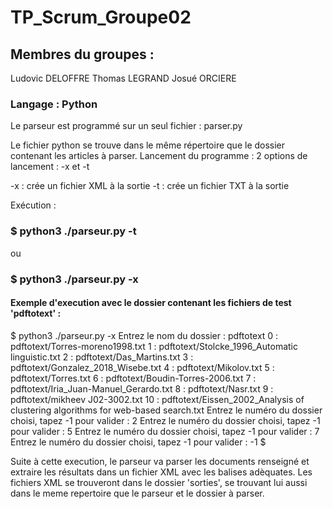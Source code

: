 # TP_Scrum_Groupe02
## Membres du groupes :
Ludovic DELOFFRE
Thomas LEGRAND
Josué ORCIERE

### Langage : Python 

Le parseur est programmé sur un seul fichier : parser.py

Le fichier python se trouve dans le même répertoire que le dossier contenant les articles à parser.
Lancement du programme : 
2 options de lancement : -x et -t

-x : crée un fichier XML à la sortie
-t : crée un fichier TXT à la sortie

Exécution : 

### $ python3 ./parseur.py -t
ou 
### $ python3 ./parseur.py -x

#### Exemple d'execution avec le dossier contenant les fichiers de test 'pdftotext' :

$ python3 ./parseur.py -x
Entrez le nom du dossier : pdftotext
0 : pdftotext/Torres-moreno1998.txt
1 : pdftotext/Stolcke_1996_Automatic linguistic.txt
2 : pdftotext/Das_Martins.txt
3 : pdftotext/Gonzalez_2018_Wisebe.txt
4 : pdftotext/Mikolov.txt
5 : pdftotext/Torres.txt
6 : pdftotext/Boudin-Torres-2006.txt
7 : pdftotext/Iria_Juan-Manuel_Gerardo.txt
8 : pdftotext/Nasr.txt
9 : pdftotext/mikheev J02-3002.txt
10 : pdftotext/Eissen_2002_Analysis of clustering algorithms for web-based search.txt
Entrez le numéro du dossier choisi, tapez -1 pour valider : 2
Entrez le numéro du dossier choisi, tapez -1 pour valider : 5
Entrez le numéro du dossier choisi, tapez -1 pour valider : 7
Entrez le numéro du dossier choisi, tapez -1 pour valider : -1
$

Suite à cette execution, le parseur va parser les documents renseigné et extraire les résultats dans un fichier XML avec les balises adèquates.
Les fichiers XML se trouveront dans le dossier 'sorties', se trouvant lui aussi dans le meme repertoire que le parseur et le dossier à parser.
